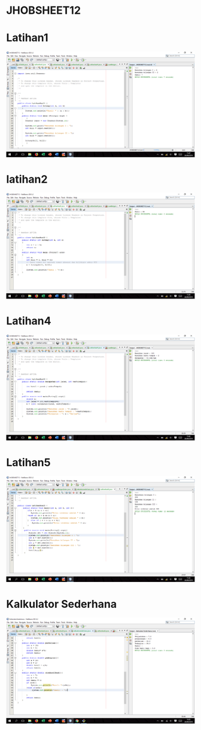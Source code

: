 # JHOBSHEET12
# Latihan1
![Alt text](https://github.com/arfinadevi28/JHOBSHEET/blob/master/Screenshot%20(87).png)
# latihan2
![Alt text](https://github.com/arfinadevi28/JHOBSHEET/blob/master/Screenshot%20(86).png)
# Latihan4
![Alt text](https://github.com/arfinadevi28/JHOBSHEET/blob/master/Screenshot%20(85).png)
# Latihan5
![Alt text](https://github.com/arfinadevi28/JHOBSHEET/blob/master/Screenshot%20(84).png)
# Kalkulator Sederhana
![Alt text](https://github.com/arfinadevi28/JHOBSHEET/blob/master/Screenshot%20(88).png)
